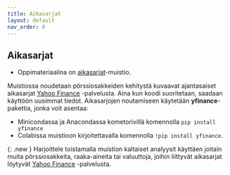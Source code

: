 ```yaml
---
title: Aikasarjat
layout: default
nav_order: 8
---
```


## Aikasarjat

* Oppimateriaalina on [aikasarjat](https://nbviewer.org/github/taanila/aikasarjat/blob/main/aikasarjat.ipynb)-muistio.

Muistiossa noudetaan pörssiosakkeiden kehitystä kuvaavat ajantasaiset aikasarjat [Yahoo Finance](https://finance.yahoo.com/) -palvelusta. Aina kun koodi suoritetaan, saadaan käyttöön uusimmat tiedot. Aikasarjojen noutamiseen käytetään **yfinance**-pakettia, jonka voit asentaa:

* Minicondassa ja Anacondassa kometorivillä komennolla `pip install yfinance`
* Colabissa muistioon kirjoitettavalla komennolla `!pip install yfinance`.

{: .new }
Harjoittele toistamalla muistion kaltaiset analyysit käyttäen joitain muita pörssiosakkeita, raaka-aineita tai valuuttoja, joihin liittyvät aikasarjat löytyvät [Yahoo Finance](https://finance.yahoo.com/) -palvelusta.
